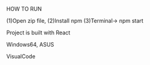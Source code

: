 HOW TO RUN

(1)Open zip file,
(2)Install npm
(3)Terminal-> npm start 

Project is built with React 

Windows64, ASUS

VisualCode